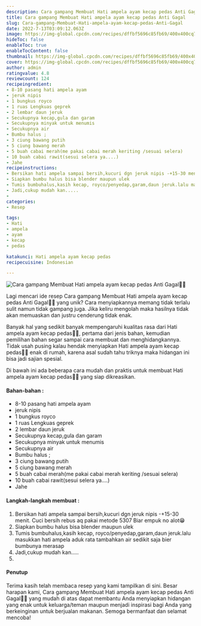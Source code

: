 ```yaml
---
description: Cara gampang Membuat Hati ampela ayam kecap pedas Anti Gagal"
title: Cara gampang Membuat Hati ampela ayam kecap pedas Anti Gagal
slug: Cara-gampang-Membuat-Hati-ampela-ayam-kecap-pedas-Anti-Gagal
date: 2022-7-13T03:09:12.063Z
image: https://img-global.cpcdn.com/recipes/dffbf5696c85fb69/400x400cq70/photo.jpg
hideToc: false
enableToc: true
enableTocContent: false
thumbnail: https://img-global.cpcdn.com/recipes/dffbf5696c85fb69/400x400cq70/photo.jpg
cover: https://img-global.cpcdn.com/recipes/dffbf5696c85fb69/400x400cq70/photo.jpg
author: admin
ratingvalue: 4.8
reviewcount: 124
recipeingredient:
- 8-10 pasang hati ampela ayam
- jeruk nipis
- 1 bungkus royco
- 1 ruas Lengkuas geprek
- 2 lembar daun jeruk
- Secukupnya kecap,gula dan garam
- Secukupnya minyak untuk menumis
- Secukupnya air
- Bumbu halus ;
- 3 ciung bawang putih
- 5 ciung bawang merah
- 5 buah cabai merah(me pakai cabai merah keriting /sesuai selera)
- 10 buah cabai rawit(sesui selera ya....)
- Jahe
recipeinstructions:
- Bersikan hati ampela sampai bersih,kucuri dgn jeruk nipis -+15-30 menit. Cuci bersih rebus aq pakai metode 5307 Biar empuk no alot😁
- Siapkan bumbu halus bisa blender maupun ulek
- Tumis bumbuhalus,kasih kecap, royco/penyedap,garam,daun jeruk.lalu masukkan hati ampela aduk rata tambahkan air sedikit saja bier bumbunya merasap
- Jadi,cukup mudah kan.....
- 
categories:
- Resep

tags:
- Hati
- ampela
- ayam
- kecap
- pedas

katakunci: Hati ampela ayam kecap pedas
recipecuisine: Indonesian

---
```


![Cara gampang Membuat Hati ampela ayam kecap pedas Anti Gagal👩‍🍳](https://img-global.cpcdn.com/recipes/dffbf5696c85fb69/400x400cq70/photo.jpg)

Lagi mencari ide resep Cara gampang Membuat Hati ampela ayam kecap pedas Anti Gagal👩‍🍳 yang unik? Cara menyiapkannya memang tidak terlalu sulit namun tidak gampang juga. Jika keliru mengolah maka hasilnya tidak akan memuaskan dan justru cenderung tidak enak.

Banyak hal yang sedikit banyak mempengaruhi kualitas rasa dari Hati ampela ayam kecap pedas👩‍🍳, pertama dari jenis bahan, kemudian pemilihan bahan segar sampai cara membuat dan menghidangkannya. Tidak usah pusing kalau hendak menyiapkan Hati ampela ayam kecap pedas👩‍🍳 enak di rumah, karena asal sudah tahu triknya maka hidangan ini bisa jadi sajian spesial.

Di bawah ini ada beberapa cara mudah dan praktis untuk membuat Hati ampela ayam kecap pedas👩‍🍳 yang siap dikreasikan.

<!--inarticleads1-->

#### Bahan-bahan :

- 8-10 pasang hati ampela ayam
- jeruk nipis
- 1 bungkus royco
- 1 ruas Lengkuas geprek
- 2 lembar daun jeruk
- Secukupnya kecap,gula dan garam
- Secukupnya minyak untuk menumis
- Secukupnya air
- Bumbu halus ;
- 3 ciung bawang putih
- 5 ciung bawang merah
- 5 buah cabai merah(me pakai cabai merah keriting /sesuai selera)
- 10 buah cabai rawit(sesui selera ya....)
- Jahe

<!--inarticleads2-->

#### Langkah-langkah membuat :

1. Bersikan hati ampela sampai bersih,kucuri dgn jeruk nipis -+15-30 menit. Cuci bersih rebus aq pakai metode 5307 Biar empuk no alot😁
1. Siapkan bumbu halus bisa blender maupun ulek
1. Tumis bumbuhalus,kasih kecap, royco/penyedap,garam,daun jeruk.lalu masukkan hati ampela aduk rata tambahkan air sedikit saja bier bumbunya merasap
1. Jadi,cukup mudah kan.....
1. 

#### Penutup

Terima kasih telah membaca resep yang kami tampilkan di sini. Besar harapan kami, Cara gampang Membuat Hati ampela ayam kecap pedas Anti Gagal👩‍🍳 yang mudah di atas dapat membantu Anda menyiapkan hidangan yang enak untuk keluarga/teman maupun menjadi inspirasi bagi Anda yang berkeinginan untuk berjualan makanan. Semoga bermanfaat dan selamat mencoba!